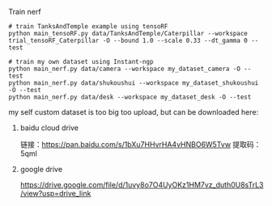Train nerf

```
# train TanksAndTemple example using tensoRF
python main_tensoRF.py data/TanksAndTemple/Caterpillar --workspace trial_tensoRF_Caterpillar -O --bound 1.0 --scale 0.33 --dt_gamma 0 --test

# train my own dataset using Instant-ngp
python main_nerf.py data/camera --workspace my_dataset_camera -O --test
python main_nerf.py data/shukoushui --workspace my_dataset_shukoushui -O --test
python main_nerf.py data/desk --workspace my_dataset_desk -O --test
```

my self custom dataset is too big too upload, but can be downloaded here:

1. baidu cloud drive

   链接：https://pan.baidu.com/s/1bXu7HHvrHA4vHNBO6W5Tvw 
   提取码：5qml 

2. google drive

   https://drive.google.com/file/d/1uvy8o7O4UyOKz1HM7vz_duth0U8sTrL3/view?usp=drive_link
